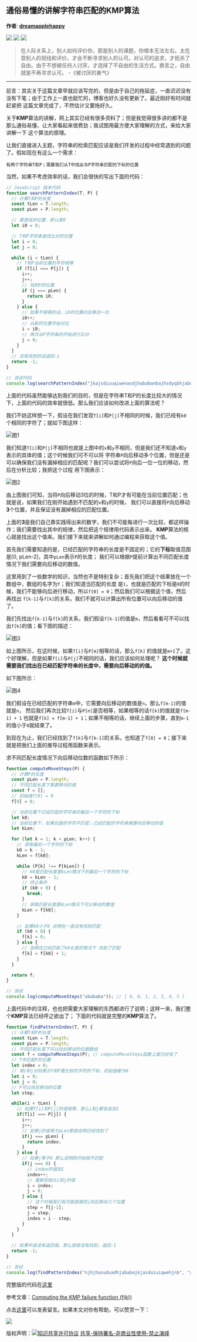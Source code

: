 ## 通俗易懂的讲解字符串匹配的**KMP**算法

**作者**: [**dreamapplehappy**](https://github.com/dreamapplehappy)

![](https://img.shields.io/badge/%E6%97%A5%E6%9C%9F-2019--03--23-informational.svg?style=flat-square) ![](https://img.shields.io/badge/%E5%88%86%E7%B1%BB-%E6%95%B0%E6%8D%AE%E7%BB%93%E6%9E%84%E4%B8%8E%E7%AE%97%E6%B3%95-7057ff.svg?style=flat-square) ![](https://img.shields.io/github/issues/detail/comments/dreamapplehappy/blog/4.svg?style=flat-square)

> 在人际关系上，别人如何评价你，那是别人的课题，你根本无法左右。太在意别人的视线和评价，才会不断寻求别人的认可。对认可的追求，才扼杀了自由。由于不想被任何人讨厌，才选择了不自由的生活方式。换言之，自由就是不再寻求认可。 -《被讨厌的勇气》

---

前言：其实关于这篇文章早就应该写完的，但是由于自己的拖延症，一直迟迟没有没有下笔；由于工作上一直也挺忙的，博客也好久没有更新了。最近刚好有时间就赶紧把
这篇文章完成了，不然估计又要拖好久。

关于**KMP**算法的讲解，网上其实已经有很多资料了；但是我觉得很多讲的都不是那么通俗易懂，让大家看起来很费劲；我试图用最方便大家理解的方式，来给大家讲解一下
这个算法的原理。

让我们直接进入主题，字符串的检索匹配应该是我们开发的过程中经常遇到的问题了。假如现在有这么一个需求：
```
有两个字符串T和P；需要我们从T中找出与P字符串匹配的下标的位置
```

当然，如果不考虑效率的话，我们会很快的写出下面的代码：
```javascript
// JavaScript 版本代码
function searchPatternIndex(T, P) {
  // 计算T和P的长度
  const tLen = T.length;
  const pLen = P.length;

  // 要查找的位置，默认是0
  let i0 = 0;

  // T和P字符串查找比对的位置
  let i = 0;
  let j = 0;

  while (i < tLen) {
    // T和P当前位置的字符相等
    if (T[i] === P[j]) {
      i++;
      j++;
      // 找到P的位置
      if (j === pLen) {
        return i0;
      }
    } else {
      // 如果不相等的话，i0的位置向后移动一位
      i0++;
      // 从新的位置开始对比
      i = i0;
      // 再次从P字符串的开始进行比对
      j = 0;
    }
  }
  // 没有找到的话返回-1
  return -1;
}

// 测试代码
console.log(searchPatternIndex("jkajsdiuuqiwenasdjhababanbajhsdyqbhjabduagd", "ababa")); // 19
```

上面的代码虽然能够达到我们的目的，但是在字符串T和P的长度比较大的情况下，上面的代码的效率就很低。那么我们应该如何改进上面的算法呢？

我们不妨这样想一下，假设在我们发现`T[i]`和`P[j]`不相同的时候，我们已经有`k0`个相同的字符了；就如下图这样：

![图1](images/kmp-1.png)

我们知道`T[i]`和`P[j]`不相同也就是上图中的`x`和`y`不相同，但是我们还不知道`x`和`y`表示的具体的值；这个时候我们可不可以将
字符串`P`向后移动多个位置，但是还是可以确保我们没有漏掉相应的匹配呢？我们可以尝试将`P`向后一位一位的移动，然后在分析比较；我把这个过程
用下图表示：

![图2](images/kmp-2.png)

由上图我们可知，当将`P`向后移动3位的时候，T和P才有可能在当前位置匹配；也就是说，如果我们在刚开始遇到不匹配的`x`和`y`的时候，
我们可以直接将`P`向后移动**3**个位置，并且保证没有漏掉相应的匹配位置。

上面的**3**是我们自己靠实践得出来的数字，我们不可能每进行一次比较，都这样操作；我们需要找出其中的规律，然后把这个规律用代码表示出来。
**KMP**算法的核心就是找出这个值来。我们接下来就来讲解如何通过编程来获取这个值。

首先我们需要知道的是，已经匹配的字符串的长度是不固定的；它的**下标**取值范围是[0, pLen-2]，其中`pLen`表示`P`的长度；
我们可以根据`P`提前计算出不同匹配长度情况下我们需要向后移动的数值。

这里用到了一些数学的知识，当然也不是特别复杂；首先我们把这个结果放在一个数组中，数组的名字为`f`；我们知道当匹配的长度
是`1`，也就是匹配的下标是`0`的时候，我们不能够向后进行移动，所以`f[0] = 0`；然后我们可以根据这个值，然后再找出
`f[k-1]`与`f[k]`的关系，我们不就可以计算出所有位置可以向后移动的值了。

我们先找出`f[k-1]`与`f[k]`的关系，我们假设`f[k-1]`的值是`m`，然后看看可不可以找出`f[k]`的值；看下图的描述：

![图3](images/kmp-3.png)

如上图所示，在这时候，如果`T[i]`与`P[m]`相等的话，那么`f[k]`
的值就是`m+1`了。这个好理解，但是如果`T[i]`与`P[j]`不相同的话，我们应该如何处理呢？
**这个时候就需要我们找出在已经匹配字符串的长度中，需要向后移动的的值。**

如下图所示：

![图4](images/kmp-4.png)

我们假设在已经匹配的字符串`m`中，它需要向后移动的数值是`n`，那么`f[m-1]`的值就是`n`，
然后我们再次比较`T[i]`与`P[n]`是否相等，如果相等的话`f[k]`的值就是`f[m-1] + 1`
也就是`f[k] = f[m-1] + 1`；如果不相等的话，继续上面的步骤，直到`m-1`的值小于`0`就结束了。

到现在为止，我们已经找到了`f[k]`与`f[k-1]`的关系，也知道了`f[0] = 0`；接下来就是把我们上面的推导过程用函数来表示。

求不同匹配长度情况下向后移动位数的函数如下所示：

```javascript
function computeMoveSteps(P) {
  // 计算P的长度
  const pLen = P.length;
  // 不同匹配长度下需要移动的值
  const f = [];
  // 初始值f[0] = 0
  f[0] = 0;

  // 当前位置下已经匹配的字符串的最后一个字符的下标
  let k0;
  // 当前位置下，如果后面的字符不匹配；已经匹配的字符串需要向后移动的值
  let kLen;

  for (let k = 1; k < pLen; k++) {
    // 获取最后一个字符的下标
    k0 = k - 1;
    kLen = f[k0];

    while (P[k] !== P[kLen]) {
      // k0是匹配长度是kLen情况下的最后一个字符的下标
      k0 = kLen - 1;
      // 终止条件
      if (k0 < 0) {
        break;
      }
      // 获取匹配长度是kLen情况下可以移动的数值
      kLen = f[k0];
    }

    // 如果k0小于0 说明在一直没有找到匹配
    if (k0 < 0) {
      f[k] = 0;
    } else {
      // 说明在已经匹配了k0长度的情况下 找到了匹配
      f[k] = f[k0] + 1;
    }
  }

  return f;
}

// 测试
console.log(computeMoveSteps("abababa")); // [ 0, 0, 1, 2, 3, 4, 5 ]
```

上面代码中的注释，也也把需要大家理解的东西都进行了说明；这样一来，我们整个**KMP**算法已经呼之欲出了；
下面的代码就是完整的**KMP**算法了。

```javascript
function findPatternIndex(T, P) {
  // 计算T和P的长度
  const tLen = T.length;
  const pLen = P.length;
  // 不同匹配长度下可以向后移动的位数数组
  const f = computeMoveSteps(P); // computeMoveSteps函数上面已经有了
  // T中匹配P的位置
  let index = 0;
  // 用i和j分别表示T和P要比较的字符的下标，初始值都为0
  let i = 0;
  let j = 0;
  // P可以向后移动的位置
  let step;

  while(i < tLen) {
    // 如果T[i]和P[j]的值相等，那么i和j都各自加1
	if(T[i] === P[j]) {
	  i++;
	  j++;
	  // 如果j的值等于pLen那就说明已经找到了
	  if(j === pLen) {
	    return index;
	  }
	} else {
	  // 如果j等于0 那么说明刚开始就不匹配
	  if(j === 0) {
	    // index的值加1
	    index++;
	    // 重新初始化i和j的值
	    i = index;
	    j = 0;
	  } else {
	    // 这个时候我们有可能直接将j向后移动几个位置
		step = f[j-1];
		j = step;
		index = i - step;
	  }
	}
  }

  // 如果中途没有返回值，那么就是没有找到，返回-1
  return -1;
}

// 测试
console.log(findPatternIndex("njhjhasuduadhjababajkjasduiuiqwehjnb", "ababa")); // 14
```

完整版的代码在[这里](kmp.js)

参考文章：[Computing the KMP failure function (f(k))](http://www.mathcs.emory.edu/~cheung/Courses/323/Syllabus/Text/Matching-KMP2.html)

点击[这里](https://github.com/dreamapplehappy/blog/issues/4)可以发表留言。如果本文对你有帮助，可以赞赏一下：

![](../../../resource/images/wechat-appreciate.jpg)

版权声明：[![知识共享许可协议](https://i.creativecommons.org/l/by-nc-nd/3.0/80x15.png)](http://creativecommons.org/licenses/by-nc-nd/3.0/) [共享-保持署名-非商业性使用-禁止演绎](http://creativecommons.org/licenses/by-nc-nd/3.0/)
























